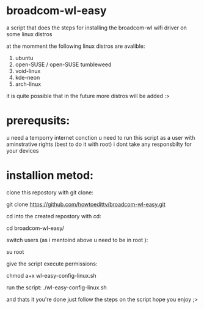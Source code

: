 # broadcom-wl-easy

a script that does the steps for installing the broadcom-wl wifi driver on some linux distros

at the momment the following linux distros are avalible:

1) ubuntu
2) open-SUSE / open-SUSE tumbleweed
3) void-linux
4) kde-neon
5) arch-linux

it is quite possible that in the future more distros will be added :>

# prerequsits:

u need a temporry internet conction
u need to run this script as a user with aminstrative rights (best to do it with root)
i dont take any responsbilty for your devices


# installion metod:

clone this repostory with git clone:

git clone https://github.com/howtoedittv/broadcom-wl-easy.git

cd into the created repostory with cd:

cd broadcom-wl-easy/

switch users (as i mentoind above u need to be in root ):

su root

give the script execute permissions:

chmod a+x wl-easy-config-linux.sh

run the script:
./wl-easy-config-linux.sh


and thats it you're done just follow the steps on the script
hope you enjoy ;>
